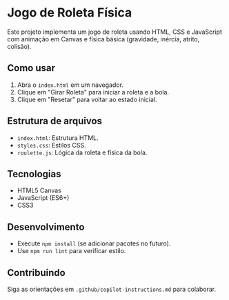 # Jogo de Roleta Física

Este projeto implementa um jogo de roleta usando HTML, CSS e JavaScript com animação em Canvas e física básica (gravidade, inércia, atrito, colisão).

## Como usar

1. Abra o `index.html` em um navegador.
2. Clique em "Girar Roleta" para iniciar a roleta e a bola.
3. Clique em "Resetar" para voltar ao estado inicial.

## Estrutura de arquivos

- `index.html`: Estrutura HTML.
- `styles.css`: Estilos CSS.
- `roulette.js`: Lógica da roleta e física da bola.

## Tecnologias

- HTML5 Canvas
- JavaScript (ES6+)
- CSS3

## Desenvolvimento

- Execute `npm install` (se adicionar pacotes no futuro).
- Use `npm run lint` para verificar estilo.

## Contribuindo

Siga as orientações em `.github/copilot-instructions.md` para colaborar.
